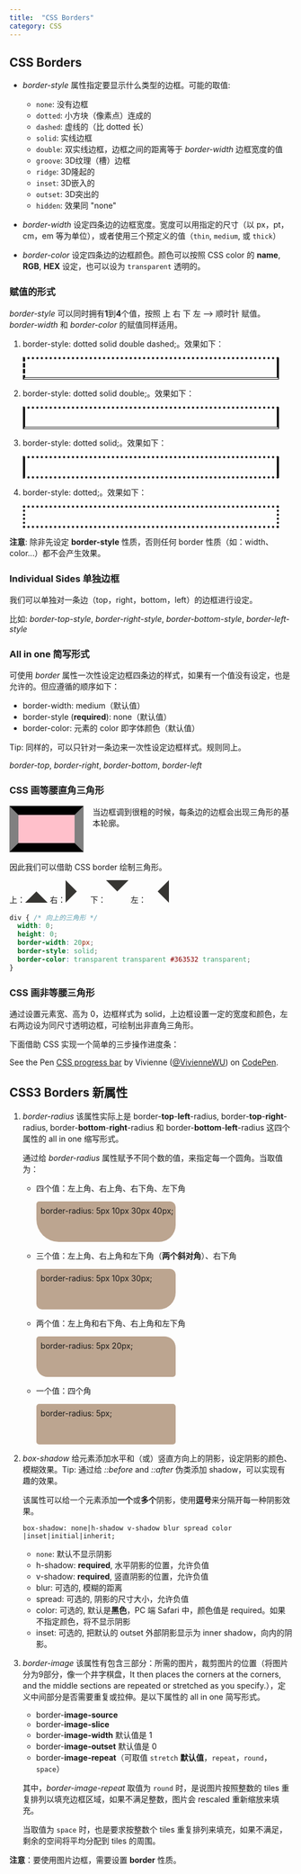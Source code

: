 ```yaml
---
title:  "CSS Borders"
category: CSS
---
```


## CSS Borders

+ _border-style_ 属性指定要显示什么类型的边框。可能的取值:

    + `none`: 没有边框
    + `dotted`: 小方块（像素点）连成的
    + `dashed`: 虚线的（比 dotted 长）
    + `solid`: 实线边框
    + `double`: 双实线边框，边框之间的距离等于 _border-width_ 边框宽度的值
    + `groove`: 3D纹理（槽）边框
    + `ridge`: 3D隆起的
    + `inset`: 3D嵌入的
    + `outset`: 3D突出的
    + `hidden`: 效果同 "none"

+ _border-width_ 设定四条边的边框宽度。宽度可以用指定的尺寸（以 px，pt，cm，em 等为单位），或者使用三个预定义的值（`thin`, `medium`, 或 `thick`）
+ _border-color_ 设定四条边的边框颜色。颜色可以按照 CSS color 的 **name**, **RGB**, **HEX** 设定，也可以设为 `transparent` 透明的。

<!--more-->

### 赋值的形式

_border-style_ 可以同时拥有**1**到**4**个值，按照 <span class="t-blue">上 右 下 左 --> 顺时针</span> 赋值。_border-width_ 和 _border-color_ 的赋值同样适用。

1. border-style: <span class="t-red">dotted solid double dashed</span>;。效果如下：

    <div style="border-style: dotted solid double dashed;border-width: 4px;height: 2rem;max-width: 28rem;"></div>

2. border-style: <span class="t-red">dotted solid double</span>;。效果如下：

    <div style="border-style: dotted solid double;border-width: 4px;height: 2rem;max-width: 28rem;"></div>

3. border-style: <span class="t-red">dotted solid</span>;。效果如下：

    <div style="border-style: dotted solid;border-width: 4px;height: 2rem;max-width: 28rem;"></div>

4. border-style: <span class="t-red">dotted</span>;。效果如下：

    <div style="border-style: dotted;border-width: 4px;height: 2rem;max-width: 28rem;"></div>

**注意**: <span class="t-blue">除非先设定 **border-style** 性质，否则任何 border 性质（如：width、color...）都不会产生效果</span>。

### Individual Sides 单独边框

我们可以单独对一条边（top，right，bottom，left）的边框进行设定。

比如: _border-top-style_, _border-right-style_, _border-bottom-style_, _border-left-style_

### All in one 简写形式

可使用 _border_ 属性一次性设定边框四条边的样式，如果有一个值没有设定，也是允许的。但应遵循的顺序如下：

+ border-width: medium（默认值）
+ border-style (**required**): none（默认值）
+ border-color: 元素的 color 即字体颜色（默认值）
 
Tip: 同样的，可以只针对一条边来一次性设定边框样式。规则同上。

_border-top_, _border-right_, _border-bottom_, _border-left_

### CSS 画等腰直角三角形

<div style="width:100px;height:50px;border-width:1rem;background-color:pink;border-style:solid;border-color: black gray black gray;margin-bottom:1rem;margin-right:1rem;float:left;"></div>

当边框调到很粗的时候，每条边的边框会出现三角形的基本轮廓。

<p style="clear:left;">因此我们可以借助 CSS border 绘制三角形。</p>

<div style="margin-bottom:1rem">
<span>上：</span><div style="display:inline-block;width:0;height:0;border-width:20px;border-style:solid;border-color:transparent transparent #363532 transparent;"></div>
<span>右：</span><div style="display:inline-block;width:0;height:0;border-width:20px;border-style:solid;border-color:transparent transparent transparent #363532;"></div>
<span>下：</span><div style="display:inline-block;width:0;height:0;border-width:20px;border-style:solid;border-color:#363532 transparent transparent transparent;"></div>
<span>左：</span><div style="display:inline-block;width:0;height:0;border-width:20px;border-style:solid;border-color:transparent #363532 transparent transparent;"></div>
</div>


```css
div { /* 向上的三角形 */
  width: 0;
  height: 0;
  border-width: 20px;
  border-style: solid;
  border-color: transparent transparent #363532 transparent;
}
```

### CSS 画非等腰三角形

通过设置元素宽、高为 0，边框样式为 solid，上边框设置一定的宽度和颜色，左右两边设为同尺寸透明边框，可绘制出非直角三角形。

下面借助 CSS 实现一个简单的三步操作进度条：

<p data-height="400" data-theme-id="0" data-slug-hash="GNoXNR" data-default-tab="result" data-user="VivienneWU" data-embed-version="2" data-pen-title="CSS progress bar" class="codepen">See the Pen <a href="http://codepen.io/VivienneWU/pen/GNoXNR/">CSS progress bar</a> by Vivienne (<a href="http://codepen.io/VivienneWU">@VivienneWU</a>) on <a href="http://codepen.io">CodePen</a>.</p>
<script async src="https://production-assets.codepen.io/assets/embed/ei.js"></script>

## CSS3 Borders 新属性

1. _border-radius_ 该属性实际上是 border-**top**-**left**-radius, border-**top**-**right**-radius, border-**bottom**-**right**-radius 和 border-**bottom**-**left**-radius 这四个属性的 all in one 缩写形式。

    通过给 _border-radius_ 属性赋予不同个数的值，来指定每一个圆角。当取值为：

    + 四个值：左上角、右上角、右下角、左下角

        <div style="width: 15rem;height: 4rem;border-radius: 5px 10px 30px 40px;background-color: #bca590;padding: 0.5rem 0 0 0.5rem;;">border-radius: 5px 10px 30px 40px;</div>

    + 三个值：左上角、右上角和左下角（**两个斜对角**）、右下角

        <div style="width: 15rem;height: 4rem;border-radius: 5px 10px 30px;background-color: #bca590;padding: 0.5rem 0 0 0.5rem;;">border-radius: 5px 10px 30px;</div>

    + 两个值：左上角和右下角、右上角和左下角

        <div style="width: 15rem;height: 4rem;border-radius: 5px 20px;background-color: #bca590;padding: 0.5rem 0 0 0.5rem;;">border-radius: 5px 20px;</div>

    + 一个值：四个角

        <div style="width: 15rem;height: 4rem;border-radius: 5px;background-color: #bca590;padding: 0.5rem 0 0 0.5rem;;">border-radius: 5px;</div>

2. _box-shadow_ 给元素添加水平和（或）竖直方向上的阴影，设定阴影的颜色、模糊效果。Tip: 通过给 _::before_ and _::after_ 伪类添加 shadow，可以实现有趣的效果。

    该属性可以给一个元素添加**一个**或**多个**阴影，使用**逗号**来分隔开每一种阴影效果。

    `box-shadow: none|h-shadow v-shadow blur spread color |inset|initial|inherit;`

    + `none`: 默认不显示阴影
    + h-shadow: **required**, 水平阴影的位置，允许负值
    + v-shadow: **required**, 竖直阴影的位置，允许负值
    + blur: 可选的, 模糊的距离
    + spread: 可选的, 阴影的尺寸大小，允许负值
    + color: 可选的, 默认是**黑色**，<span class="t-blue">PC 端 Safari 中，颜色值是 required。如果不指定颜色，将不显示阴影</span>
    + inset: 可选的, 把默认的 outset 外部阴影显示为 inner shadow，向内的阴影。

3. _border-image_ 该属性有包含三部分：所需的图片，裁剪图片的位置（将图片分为9部分，像一个井字棋盘，It then places the corners at the corners, and the middle sections are repeated or stretched as you specify.），定义中间部分是否需要重复或拉伸。是以下属性的 all in one 简写形式。

    + border-**image-source**
    + border-**image-slice**
    + border-**image-width** 默认值是 1
    + border-**image-outset** 默认值是 0
    + border-**image-repeat**（可取值 `stretch` **默认值**，`repeat`，`round`，`space`）

    其中，_border-image-repeat_ 取值为 `round` 时，是说图片按照整数的 tiles 重复排列以填充边框区域，如果不满足整数，图片会 rescaled 重新缩放来填充。

    当取值为 `space` 时，也是要求按整数个 tiles 重复排列来填充，如果不满足，剩余的空间将平均分配到 tiles 的周围。

**注意**：<span class="t-blue">要使用图片边框，需要设置 **border** 性质</span>。
